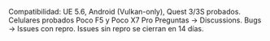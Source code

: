 Compatibilidad: UE 5.6, Android (Vulkan-only), Quest 3/3S probados. Celulares probados Poco F5 y Poco X7 Pro
Preguntas → Discussions. Bugs → Issues con repro. 
Issues sin repro se cierran en 14 días.